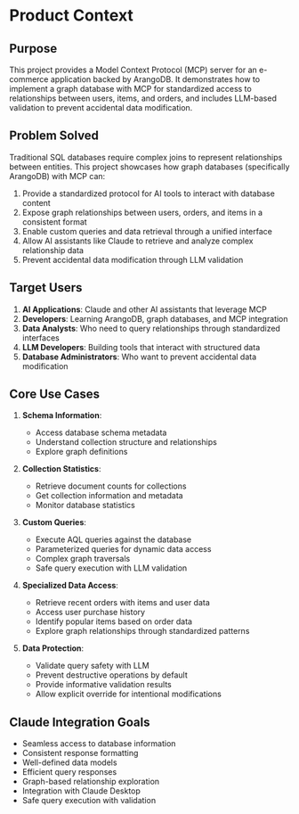 # Product Context

## Purpose
This project provides a Model Context Protocol (MCP) server for an e-commerce application backed by ArangoDB. It demonstrates how to implement a graph database with MCP for standardized access to relationships between users, items, and orders, and includes LLM-based validation to prevent accidental data modification.

## Problem Solved
Traditional SQL databases require complex joins to represent relationships between entities. This project showcases how graph databases (specifically ArangoDB) with MCP can:
1. Provide a standardized protocol for AI tools to interact with database content
2. Expose graph relationships between users, orders, and items in a consistent format
3. Enable custom queries and data retrieval through a unified interface
4. Allow AI assistants like Claude to retrieve and analyze complex relationship data
5. Prevent accidental data modification through LLM validation

## Target Users
1. **AI Applications**: Claude and other AI assistants that leverage MCP
2. **Developers**: Learning ArangoDB, graph databases, and MCP integration
3. **Data Analysts**: Who need to query relationships through standardized interfaces
4. **LLM Developers**: Building tools that interact with structured data
5. **Database Administrators**: Who want to prevent accidental data modification

## Core Use Cases
1. **Schema Information**:
   - Access database schema metadata
   - Understand collection structure and relationships
   - Explore graph definitions

2. **Collection Statistics**:
   - Retrieve document counts for collections
   - Get collection information and metadata
   - Monitor database statistics

3. **Custom Queries**:
   - Execute AQL queries against the database
   - Parameterized queries for dynamic data access
   - Complex graph traversals
   - Safe query execution with LLM validation

4. **Specialized Data Access**:
   - Retrieve recent orders with items and user data
   - Access user purchase history
   - Identify popular items based on order data
   - Explore graph relationships through standardized patterns

5. **Data Protection**:
   - Validate query safety with LLM
   - Prevent destructive operations by default
   - Provide informative validation results
   - Allow explicit override for intentional modifications

## Claude Integration Goals
- Seamless access to database information
- Consistent response formatting
- Well-defined data models
- Efficient query responses
- Graph-based relationship exploration
- Integration with Claude Desktop
- Safe query execution with validation 